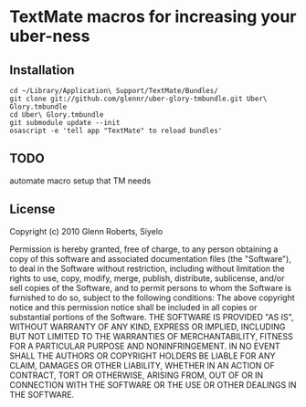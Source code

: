 # TextMate macros for increasing your uber-ness


## Installation

    cd ~/Library/Application\ Support/TextMate/Bundles/
    git clone git://github.com/glennr/uber-glory-tmbundle.git Uber\ Glory.tmbundle
    cd Uber\ Glory.tmbundle
    git submodule update --init
    osascript -e 'tell app "TextMate" to reload bundles'

## TODO

  automate macro setup that TM needs


## License

Copyright (c) 2010 Glenn Roberts, Siyelo

Permission is hereby granted, free of charge, to any person obtaining
a copy of this software and associated documentation files (the
"Software"), to deal in the Software without restriction, including
without limitation the rights to use, copy, modify, merge, publish,
distribute, sublicense, and/or sell copies of the Software, and to
permit persons to whom the Software is furnished to do so, subject to
the following conditions:
The above copyright notice and this permission notice shall be
included in all copies or substantial portions of the Software.
THE SOFTWARE IS PROVIDED "AS IS", WITHOUT WARRANTY OF ANY KIND,
EXPRESS OR IMPLIED, INCLUDING BUT NOT LIMITED TO THE WARRANTIES OF
MERCHANTABILITY, FITNESS FOR A PARTICULAR PURPOSE AND
NONINFRINGEMENT. IN NO EVENT SHALL THE AUTHORS OR COPYRIGHT HOLDERS BE
LIABLE FOR ANY CLAIM, DAMAGES OR OTHER LIABILITY, WHETHER IN AN ACTION
OF CONTRACT, TORT OR OTHERWISE, ARISING FROM, OUT OF OR IN CONNECTION
WITH THE SOFTWARE OR THE USE OR OTHER DEALINGS IN THE SOFTWARE.